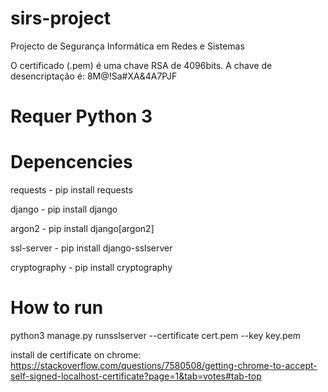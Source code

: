 # sirs-project
Projecto de Segurança Informática em Redes e Sistemas

O certificado (.pem) é uma chave RSA de 4096bits. A chave de desencriptação é:
8M@!Sa#XA&4A7PJF

# Requer Python 3



# Depencencies
requests - pip install requests

django - pip install django

argon2 - pip install django[argon2]

ssl-server - pip install django-sslserver

cryptography - pip install cryptography


# How to run
python3 manage.py runsslserver --certificate cert.pem --key key.pem

install de certificate on chrome: https://stackoverflow.com/questions/7580508/getting-chrome-to-accept-self-signed-localhost-certificate?page=1&tab=votes#tab-top
